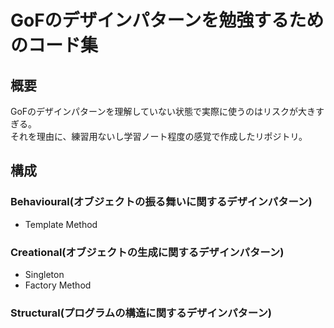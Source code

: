 ﻿# GoFのデザインパターンを勉強するためのコード集
## 概要
GoFのデザインパターンを理解していない状態で実際に使うのはリスクが大きすぎる。  
それを理由に、練習用ないし学習ノート程度の感覚で作成したリポジトリ。  
## 構成
### Behavioural(オブジェクトの振る舞いに関するデザインパターン)
- Template Method

### Creational(オブジェクトの生成に関するデザインパターン)
- Singleton
- Factory Method

### Structural(プログラムの構造に関するデザインパターン)